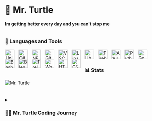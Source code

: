 # 🐢 Mr. Turtle
**Im getting better every day and you can't stop me**
#
### 🧰 Languages and Tools
           
          
<img align="left" alt="Unity" width="30px" style="padding-right:10px;" src="https://cdn.jsdelivr.net/gh/devicons/devicon/icons/unity/unity-original-wordmark.svg" />
<img align="left" alt="C#" width="30px" style="padding-right:10px;" src="https://cdn.jsdelivr.net/gh/devicons/devicon/icons/csharp/csharp-original.svg" />
<img align="left" alt=".NET" width="30px" style="padding-right:10px;" src="https://cdn.jsdelivr.net/gh/devicons/devicon/icons/dotnetcore/dotnetcore-original.svg"/>
<img align="left" alt="Git" width="30px" style="padding-right:10px;" src="https://cdn.jsdelivr.net/gh/devicons/devicon/icons/git/git-original.svg" />
<img align="left" alt="VSCode" width="30px" style="padding-right:10px;" src="https://cdn.jsdelivr.net/gh/devicons/devicon/icons/vscode/vscode-original.svg" />

<img align="left" alt="Linux" width="30px" style="padding-right:10px;" src="https://cdn.jsdelivr.net/gh/devicons/devicon/icons/linux/linux-original.svg" />
<img align="left" alt="Ubuntu" width="30px" style="padding-right:10px;" src="https://cdn.jsdelivr.net/gh/devicons/devicon/icons/ubuntu/ubuntu-plain-wordmark.svg" />


<img align="left" alt="Firebase" width="30px" style="padding-right:10px;" src="https://cdn.jsdelivr.net/gh/devicons/devicon/icons/firebase/firebase-plain-wordmark.svg"/>     
<img align="left" alt="Azure" width="30px" style="padding-right:10px;" src="https://cdn.jsdelivr.net/gh/devicons/devicon/icons/azure/azure-original-wordmark.svg" />


<img align="left" alt="Python" width="30px" style="padding-right:10px;" src="https://cdn.jsdelivr.net/gh/devicons/devicon/icons/python/python-plain.svg" />

<img align="left" alt="Godot" width="30px" style="padding-right:10px;" src="https://cdn.jsdelivr.net/gh/devicons/devicon/icons/godot/godot-original-wordmark.svg" />
<img align="left" alt="Bash" width="30px" style="padding-right:10px;" src="https://cdn.jsdelivr.net/gh/devicons/devicon/icons/bash/bash-original.svg" />
<img align="left" alt="Blender" width="30px" style="padding-right:10px;" src="https://cdn.jsdelivr.net/gh/devicons/devicon/icons/blender/blender-original.svg" />

<img align="left" alt="Trello" width="30px" style="padding-right:10px;" src="https://cdn.jsdelivr.net/gh/devicons/devicon/icons/trello/trello-plain-wordmark.svg" />

<img align="left" alt="Wordpress" width="30px" style="padding-right:10px;" src="https://cdn.jsdelivr.net/gh/devicons/devicon/icons/wordpress/wordpress-original.svg" />
<img align="left" alt="HTML" width="30px" style="padding-right:10px;" src="https://cdn.jsdelivr.net/gh/devicons/devicon/icons/html5/html5-plain.svg" />
<img align="left" alt="CSS" width="30px" style="padding-right:10px;" src="https://cdn.jsdelivr.net/gh/devicons/devicon/icons/css3/css3-plain.svg" />

<br />

#

### 📊 Stats

![Mr. Turtle](https://github-readme-stats.vercel.app/api?username=cieplutkigit&count_private=true&show_icons=true&hide=contribs&theme=maroongold)

#

<details>
 <summary><h3>👨‍💻 Mr. Turtle Coding Journey</h3></summary>
           My journey? Hah! It's quite simple. Somewhere in the middle of nowhere at Anno Domini 2013 I got that crazy idea that I'm going to make a game, but not just any game, it was going to be a game that I'm gonna enjoy playing! So I started with Unity but after few hours of moving cube around and deleted Unity. Next I moved to RPG Maker and as fast as I started, even faster I dropped that idea. What even is ruby and who uses it right?! Right so piss off I'm here to make some cool games not to code some ruby phew. So I moved to the great FPS maker! Which at that time was quite good idea, to the point where I discovered that I can't export my game... Then I moved to Cry engine then crisis which is the same as cry engine, but I didn't know that at that time, and then I used even more others engines that were supposed to make games for me and none of them were so I dropped that idea for a while. But I'm not a p00ssy and I ain't quitting until I make my game, so I back to Unity and tried that thing what it was ah yes PROGRAMMING terrible and awful but hey! Asset store sounds like a good place to start, I downloaded some models drag them to scene hit play aaaaand that shit ain't working. It took me around 2 years to become a programmer right? Not this time, after 2 years of just trying to make a game without coding, I realized that it might be a good idea to try again with that awful programming. I quite don't know why I don't wanted to do that back in the days. It might be of that ugly blue and white monoDevelop or that Unity was supporting 3 languages at that time JavaScripts, some booll bull boll or something like that and of course C#. So As a smart 15y boy I'm choosing C# right? Of course not and we're starting with that BOO language and I'm assuming is called BOO because its scary. Actually I don't even remember a single line from boo because I moved to the C# right? Nope, time for JavaScript as I thought it gonna be easier that C#. I don't know why I just went into js and I even did my first small game using someone else scripts from tutorials but most of them wasn't even working properly and there were a lot of that errors saying Object Reference not set to an instance of an object good lord help me HELP! That guy from tutorial don't had that errors. After around a year maybe 2 I decided that I'm gonna try that gamedev again but this time! This time I'm gonna start from C# course. It was actually called C# for lazy people, and it was enough to understand basic of programming. For a long time I had that mindset where I was using IF for 50 times instead of loops because I was so sure that I don't need them and I know everything I need to make games... And I was so sure about that I even started project called Game With Panda somewhere at the middle of 2018. I wasn't learning much but I was doing a lot or that's what I though I'm doing because a lot of code = a lot of done right?! Nope buuuuttt guess what! At the start of 2019 some guy messaged me that he enjoy my project (I was posting the journey on fb, and it was doing quite well as it got over 1000likes in that period of time, so I was quite proud of that) and that guy told me that he want to invest in my project. I though to my self are you retarded or something the game is barely started but we sing up contract I got some hardware and some money and without almost any knowledge of what Im doing I was coding my game but they wanted to change a lot and it's not like they had bad ideas, they had great ideas but I had no idea how to implement them! And after a few months we lost contact, the game was never finished (BUT HEY! I still have that project, I will finish it one day!) And that game actually must have something in because some time later some other guy told me hey that's quite nice game what about if I pay you for finishing it and for graphic then we publish it and split profits? Oh hell yea we doing it AGAIN! It was early 2020 and with some more experience and some more unfinished project and barely started tutorials here we go again. Game with Panda coming back to live. I changed quite a lot, almost all the only thing that left was PANDA! It even has random world generator and you are able to create your own flying machines! (I thought it was cool but when I think about those tons of ifs instead of loops and all of that code that is written like I would have -10 iq ah lord...) so this time I finished the game and shipped it and make tons of money right? Of course not. My real programming journey starts somewhere at the end of 2021 as I got a job in some crypto play2earn game project that I don't want to mention case they fired me after almost a year not because I was not coding or that my code was low quality (Im not saying it wasn't) but the crypto crashed and they told me hey we can offer you 50% of your current payout or you can fk off. So I took 50% to have money to survive right? Phew Im not a p00sy I ain't working for 50% unless I want to, quite simple you need me more than I need you...  But after that I fell like that's where I truly started to growing. I don't know why but after some time after that my mind just went into grinding mode and In just 2months I fell like I learned more that for past 5 years but guess what, Im just getting started and those 10x developers gonna look like noobs around me so be prepared because Im coming.....
   
